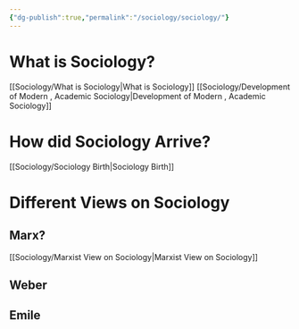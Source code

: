 ```yaml
---
{"dg-publish":true,"permalink":"/sociology/sociology/"}
---
```



# What is Sociology?

[[Sociology/What is Sociology\|What is Sociology]]
[[Sociology/Development of Modern , Academic Sociology\|Development of Modern , Academic Sociology]]

# How did Sociology Arrive?

[[Sociology/Sociology  Birth\|Sociology  Birth]]

# Different Views on Sociology
## Marx?
[[Sociology/Marxist View on Sociology\|Marxist View on Sociology]]

## Weber

## Emile


 



